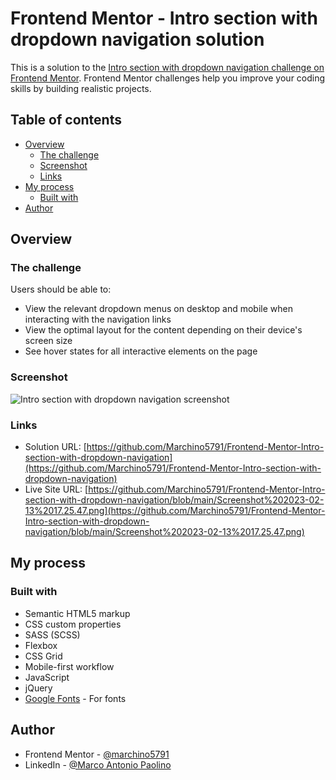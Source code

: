 # Frontend Mentor - Intro section with dropdown navigation solution

This is a solution to the [Intro section with dropdown navigation challenge on Frontend Mentor](https://www.frontendmentor.io/challenges/intro-section-with-dropdown-navigation-ryaPetHE5). Frontend Mentor challenges help you improve your coding skills by building realistic projects. 

## Table of contents

- [Overview](#overview)
  - [The challenge](#the-challenge)
  - [Screenshot](#screenshot)
  - [Links](#links)
- [My process](#my-process)
  - [Built with](#built-with)
- [Author](#author)

## Overview

### The challenge

Users should be able to:

- View the relevant dropdown menus on desktop and mobile when interacting with the navigation links
- View the optimal layout for the content depending on their device's screen size
- See hover states for all interactive elements on the page

### Screenshot

![Intro section with dropdown navigation screenshot](./screenshot.jpg)

### Links

- Solution URL: [https://github.com/Marchino5791/Frontend-Mentor-Intro-section-with-dropdown-navigation](https://github.com/Marchino5791/Frontend-Mentor-Intro-section-with-dropdown-navigation)
- Live Site URL: [https://github.com/Marchino5791/Frontend-Mentor-Intro-section-with-dropdown-navigation/blob/main/Screenshot%202023-02-13%2017.25.47.png](https://github.com/Marchino5791/Frontend-Mentor-Intro-section-with-dropdown-navigation/blob/main/Screenshot%202023-02-13%2017.25.47.png)

## My process

### Built with

- Semantic HTML5 markup
- CSS custom properties
- SASS (SCSS)
- Flexbox
- CSS Grid
- Mobile-first workflow
- JavaScript
- jQuery
- [Google Fonts](https://fonts.google.com/) - For fonts

## Author

- Frontend Mentor - [@marchino5791](https://www.frontendmentor.io/profile/marchino5791)
- LinkedIn - [@Marco Antonio Paolino](https://www.linkedin.com/in/marco-paolino/)
